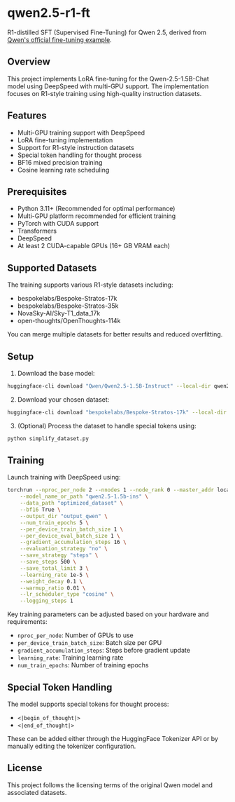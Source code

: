 # qwen2.5-r1-ft

R1-distilled SFT (Supervised Fine-Tuning) for Qwen 2.5, derived from [Qwen's official fine-tuning example](https://github.com/QwenLM/Qwen/blob/main/recipes/finetune/deepspeed/finetune_lora_multi_gpu.ipynb).

## Overview

This project implements LoRA fine-tuning for the Qwen-2.5-1.5B-Chat model using DeepSpeed with multi-GPU support. The implementation focuses on R1-style training using high-quality instruction datasets.

## Features

- Multi-GPU training support with DeepSpeed
- LoRA fine-tuning implementation
- Support for R1-style instruction datasets
- Special token handling for thought process
- BF16 mixed precision training
- Cosine learning rate scheduling

## Prerequisites

- Python 3.11+ (Recommended for optimal performance)
- Multi-GPU platform recommended for efficient training
- PyTorch with CUDA support
- Transformers
- DeepSpeed
- At least 2 CUDA-capable GPUs (16+ GB VRAM each)

## Supported Datasets

The training supports various R1-style datasets including:
- bespokelabs/Bespoke-Stratos-17k
- bespokelabs/Bespoke-Stratos-35k
- NovaSky-AI/Sky-T1_data_17k
- open-thoughts/OpenThoughts-114k

You can merge multiple datasets for better results and reduced overfitting.

## Setup

1. Download the base model:
```bash
huggingface-cli download "Qwen/Qwen2.5-1.5B-Instruct" --local-dir qwen2.5-1.5b-ins
```

2. Download your chosen dataset:
```bash
huggingface-cli download "bespokelabs/Bespoke-Stratos-17k" --local-dir dataset_stratos_17k --repo-type dataset
```

3. (Optional) Process the dataset to handle special tokens using:
```bash
python simplify_dataset.py
```

## Training

Launch training with DeepSpeed using:

```bash
torchrun --nproc_per_node 2 --nnodes 1 --node_rank 0 --master_addr localhost --master_port 6601 finetune.py \
    --model_name_or_path "qwen2.5-1.5b-ins" \
    --data_path "optimized_dataset" \
    --bf16 True \
    --output_dir "output_qwen" \
    --num_train_epochs 5 \
    --per_device_train_batch_size 1 \
    --per_device_eval_batch_size 1 \
    --gradient_accumulation_steps 16 \
    --evaluation_strategy "no" \
    --save_strategy "steps" \
    --save_steps 500 \
    --save_total_limit 3 \
    --learning_rate 1e-5 \
    --weight_decay 0.1 \
    --warmup_ratio 0.01 \
    --lr_scheduler_type "cosine" \
    --logging_steps 1
```

Key training parameters can be adjusted based on your hardware and requirements:
- `nproc_per_node`: Number of GPUs to use
- `per_device_train_batch_size`: Batch size per GPU
- `gradient_accumulation_steps`: Steps before gradient update
- `learning_rate`: Training learning rate
- `num_train_epochs`: Number of training epochs

## Special Token Handling

The model supports special tokens for thought process:
- `<|begin_of_thought|>`
- `<|end_of_thought|>`

These can be added either through the HuggingFace Tokenizer API or by manually editing the tokenizer configuration.

## License

This project follows the licensing terms of the original Qwen model and associated datasets.
